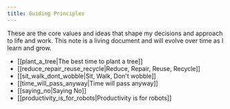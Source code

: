 ```yaml
---
title: Guiding Principles
---
```


These are the core values and ideas that shape my decisions and approach to life and work. This note is a living document and will evolve over time as I learn and grow.

- [[plant_a_tree|The best time to plant a tree]]
- [[reduce_repair_reuse_recycle|Reduce, Repair, Reuse, Recycle]]
- [[sit_walk_dont_wobble|Sit, Walk, Don't wobble]]
- [[time_will_pass_anyway|Time will pass anyway]]
- [[saying_no|Saying No]]
- [[productivity_is_for_robots|Productivity is for robots]]